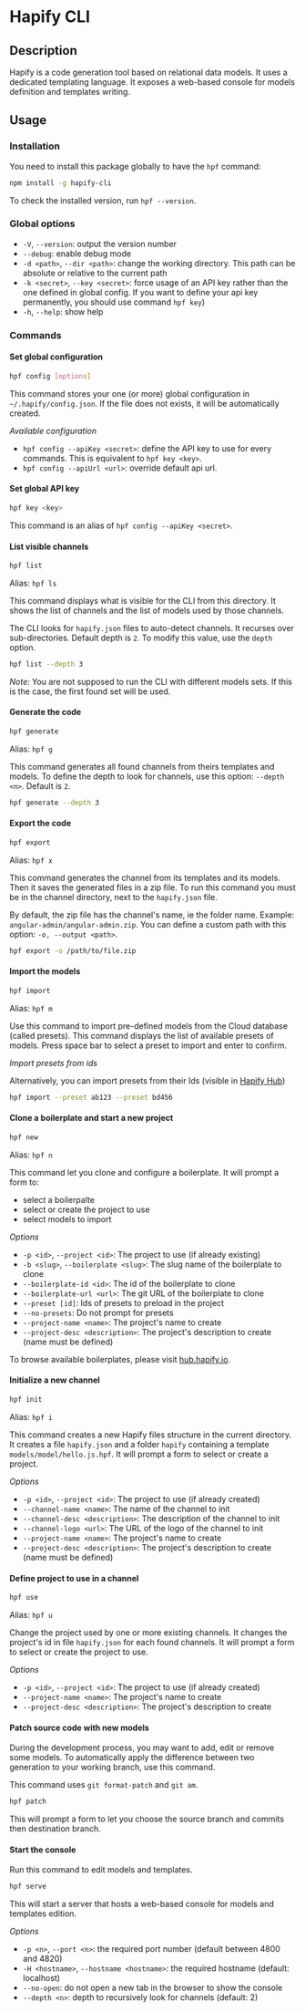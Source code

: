 # Hapify CLI

## Description

Hapify is a code generation tool based on relational data models.
It uses a dedicated templating language.
It exposes a web-based console for models definition and templates writing.

## Usage

### Installation

You need to install this package globally to have the `hpf` command:

```bash
npm install -g hapify-cli
```

To check the installed version, run `hpf --version`.

### Global options

-   `-V`, `--version`: output the version number
-   `--debug`: enable debug mode
-   `-d <path>`, `--dir <path>`: change the working directory. This path can be absolute or relative to the current path
-   `-k <secret>`, `--key <secret>`: force usage of an API key rather than the one defined in global config. If you want to define your api key permanently, you should use command `hpf key`)
-   `-h`, `--help`: show help

### Commands

#### Set global configuration

```bash
hpf config [options]
```

This command stores your one (or more) global configuration in `~/.hapify/config.json`.
If the file does not exists, it will be automatically created.

_Available configuration_

-   `hpf config --apiKey <secret>`: define the API key to use for every commands. This is equivalent to `hpf key <key>`.
-   `hpf config --apiUrl <url>`: override default api url.

#### Set global API key

```bash
hpf key <key>
```

This command is an alias of `hpf config --apiKey <secret>`.

#### List visible channels

```bash
hpf list
```

Alias: `hpf ls`

This command displays what is visible for the CLI from this directory.
It shows the list of channels and the list of models used by those channels.

The CLI looks for `hapify.json` files to auto-detect channels.
It recurses over sub-directories. Default depth is `2`.
To modify this value, use the `depth` option.

```bash
hpf list --depth 3
```

_Note:_
You are not supposed to run the CLI with different models sets.
If this is the case, the first found set will be used.

#### Generate the code

```bash
hpf generate
```

Alias: `hpf g`

This command generates all found channels from theirs templates and models.
To define the depth to look for channels, use this option: `--depth <n>`. Default is `2`.

```bash
hpf generate --depth 3
```

#### Export the code

```bash
hpf export
```

Alias: `hpf x`

This command generates the channel from its templates and its models.
Then it saves the generated files in a zip file.
To run this command you must be in the channel directory, next to the `hapify.json` file.

By default, the zip file has the channel's name, ie the folder name.
Example: `angular-admin/angular-admin.zip`.
You can define a custom path with this option: `-o, --output <path>`.

```bash
hpf export -o /path/to/file.zip
```

#### Import the models

```bash
hpf import
```

Alias: `hpf m`

Use this command to import pre-defined models from the Cloud database (called presets).
This command displays the list of available presets of models.
Press space bar to select a preset to import and enter to confirm.

_Import presets from ids_

Alternatively, you can import presets from their Ids (visible in [Hapify Hub](https://hub.hapify.io/))

```bash
hpf import --preset ab123 --preset bd456
```

#### Clone a boilerplate and start a new project

```bash
hpf new
```

Alias: `hpf n`

This command let you clone and configure a boilerplate.
It will prompt a form to:

-   select a boilerpalte
-   select or create the project to use
-   select models to import

_Options_

-   `-p <id>`, `--project <id>`: The project to use (if already existing)
-   `-b <slug>`, `--boilerplate <slug>`: The slug name of the boilerplate to clone
-   `--boilerplate-id <id>`: The id of the boilerplate to clone
-   `--boilerplate-url <url>`: The git URL of the boilerplate to clone
-   `--preset [id]`: Ids of presets to preload in the project
-   `--no-presets`: Do not prompt for presets
-   `--project-name <name>`: The project's name to create
-   `--project-desc <description>`: The project's description to create (name must be defined)

To browse available boilerplates, please visit [hub.hapify.io](https://hub.hapify.io).

#### Initialize a new channel

```bash
hpf init
```

Alias: `hpf i`

This command creates a new Hapify files structure in the current directory.
It creates a file `hapify.json` and a folder `hapify` containing a template `models/model/hello.js.hpf`.
It will prompt a form to select or create a project.

_Options_

-   `-p <id>`, `--project <id>`: The project to use (if already created)
-   `--channel-name <name>`: The name of the channel to init
-   `--channel-desc <description>`: The description of the channel to init
-   `--channel-logo <url>`: The URL of the logo of the channel to init
-   `--project-name <name>`: The project's name to create
-   `--project-desc <description>`: The project's description to create (name must be defined)

#### Define project to use in a channel

```bash
hpf use
```

Alias: `hpf u`

Change the project used by one or more existing channels.
It changes the project's id in file `hapify.json` for each found channels.
It will prompt a form to select or create the project to use.

_Options_

-   `-p <id>`, `--project <id>`: The project to use (if already created)
-   `--project-name <name>`: The project's name to create
-   `--project-desc <description>`: The project's description to create

#### Patch source code with new models

During the development process, you may want to add, edit or remove some models.
To automatically apply the difference between two generation to your working branch, use this command.

This command uses `git format-patch` and `git am`.

```bash
hpf patch
```

This will prompt a form to let you choose the source branch and commits then destination branch.

#### Start the console

Run this command to edit models and templates.

```bash
hpf serve
```

This will start a server that hosts a web-based console for models and templates edition.

_Options_

-   `-p <n>`, `--port <n>`: the required port number (default between 4800 and 4820)
-   `-H <hostname>`, `--hostname <hostname>`: the required hostname (default: localhost)
-   `--no-open`: do not open a new tab in the browser to show the console
-   `--depth <n>`: depth to recursively look for channels (default: 2)
